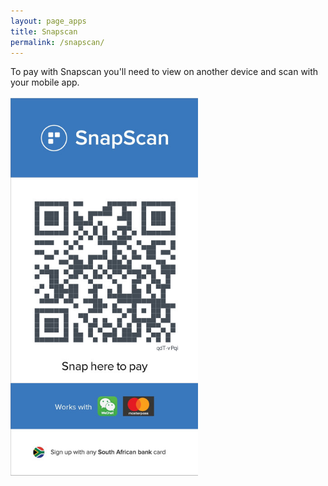 ```yaml
---
layout: page_apps
title: Snapscan
permalink: /snapscan/
---
```

<p>To pay with Snapscan you'll need to view on another device and scan with your mobile app.</p>
<img src="../assets/img/snap.jpg" width="300px">
<br>
<br>
<br>
<br>
